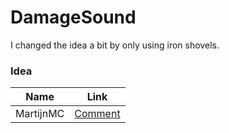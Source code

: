 # DamageSound

I changed the idea a bit by only using iron shovels.

### Idea
| Name | Link |
| --- | --- |
| MartijnMC | [Comment](https://www.reddit.com/r/admincraft/comments/y2bkka/comment/is39k9f/?utm_source=share&utm_medium=web2x&context=3) |
